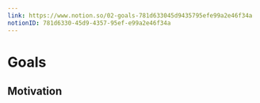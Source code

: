 ```yaml
---
link: https://www.notion.so/02-goals-781d633045d9435795efe99a2e46f34a
notionID: 781d6330-45d9-4357-95ef-e99a2e46f34a
---
```

# Goals

## Motivation
